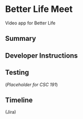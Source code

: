 # Better Life Meet

Video app for Better Life

## Summary

## Developer Instructions

## Testing
(_Placeholder for CSC 191_)

## Timeline
(Jira)

